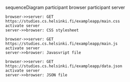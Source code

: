 sequenceDiagram
    participant browser
    participant server

    browser->>server: GET https://studies.cs.helsinki.fi/exampleapp/main.css
    activate server
    server->>browser: CSS stylesheet

    browser->>server: GET https://studies.cs.helsinki.fi/exampleapp/main.js
    activate server
    server->>browser: Javasvript file

    browser->>server: GET https://studies.cs.helsinki.fi/exampleapp/data.json
    activate server
    server->>browser: JSON file